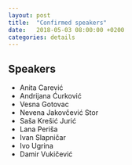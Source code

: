 ```yaml
---
layout: post
title:  "Confirmed speakers"
date:   2018-05-03 08:00:00 +0200
categories: details
---
```


## Speakers

- Anita Carević
- Andrijana Ćurković
- Vesna Gotovac
- Nevena Jakovčević Stor
- Saša Krešić Jurić
- Lana Periša
- Ivan Slapničar
- Ivo Ugrina
- Damir Vukičević
